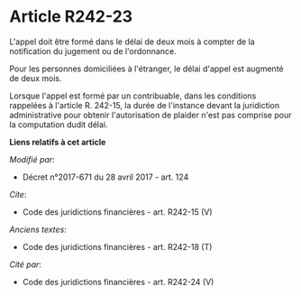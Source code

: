# Article R242-23

L'appel doit être formé dans le délai de deux mois à compter de la notification du jugement ou de l'ordonnance. 

Pour les personnes domiciliées à l'étranger, le délai d'appel est augmenté de deux mois. 

Lorsque l'appel est formé par un contribuable, dans les conditions rappelées à l'article R. 242-15, la durée de l'instance
devant la juridiction administrative pour obtenir l'autorisation de plaider n'est pas comprise pour la computation dudit
délai.

**Liens relatifs à cet article**

_Modifié par_:

  - Décret n°2017-671 du 28 avril 2017 - art. 124

_Cite_:

  - Code des juridictions financières - art. R242-15 (V)

_Anciens textes_:

  - Code des juridictions financières - art. R242-18 (T)

_Cité par_:

  - Code des juridictions financières - art. R242-24 (V)
